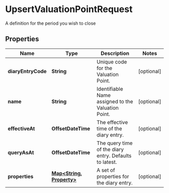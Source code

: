 

# UpsertValuationPointRequest

A definition for the period you wish to close

## Properties

| Name | Type | Description | Notes |
|------------ | ------------- | ------------- | -------------|
|**diaryEntryCode** | **String** | Unique code for the Valuation Point. |  [optional] |
|**name** | **String** | Identifiable Name assigned to the Valuation Point. |  [optional] |
|**effectiveAt** | **OffsetDateTime** | The effective time of the diary entry. |  [optional] |
|**queryAsAt** | **OffsetDateTime** | The query time of the diary entry. Defaults to latest. |  [optional] |
|**properties** | [**Map&lt;String, Property&gt;**](Property.md) | A set of properties for the diary entry. |  [optional] |



